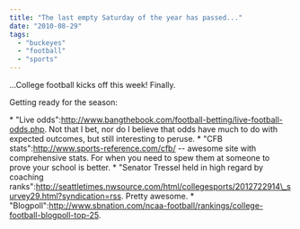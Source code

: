 ```yaml
---
title: "The last empty Saturday of the year has passed..."
date: "2010-08-29"
tags: 
  - "buckeyes"
  - "football"
  - "sports"
---
```


...College football kicks off this week! Finally.

Getting ready for the season:

\* "Live odds":http://www.bangthebook.com/football-betting/live-football-odds.php. Not that I bet, nor do I believe that odds have much to do with expected outcomes, but still interesting to peruse. \* "CFB stats":http://www.sports-reference.com/cfb/ -- awesome site with comprehensive stats. For when you need to spew them at someone to prove your school is better. \* "Senator Tressel held in high regard by coaching ranks":http://seattletimes.nwsource.com/html/collegesports/2012722914\_survey29.html?syndication=rss. Pretty awesome. \* "Blogpoll":http://www.sbnation.com/ncaa-football/rankings/college-football-blogpoll-top-25.
